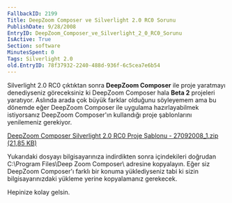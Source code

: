 ```yaml
---
FallbackID: 2199
Title: DeepZoom Composer ve Silverlight 2.0 RC0 Sorunu
PublishDate: 9/28/2008
EntryID: DeepZoom_Composer_ve_Silverlight_2_0_RC0_Sorunu
IsActive: True
Section: software
MinutesSpent: 0
Tags: Silverlight 2.0
old.EntryID: 78f37932-2240-488d-936f-6c5cea7e6b54
---
```

Silverlight 2.0 RC0 çıktıktan sonra **DeepZoom Composer** ile proje
yaratmayı denediyseniz göreceksiniz ki DeepZoom Composer hala **Beta 2**
projeleri yaratıyor. Aslında arada çok büyük farklar olduğunu söyleyemem
ama bu dönemde eğer DeepZoom Composer ile uygulama hazırlayabilmek
istiyorsanız DeepZoom Composer'ın kullandığı proje şablonlarını
yenilemeniz gerekiyor.

[DeepZoom Composer Silverlight 2.0 RC0 Proje Şablonu - 27092008\_1.zip
(21,85 KB)](http://cdn.daron.yondem.com/assets/2199/27092008_1.zip)

Yukarıdaki dosyayı bilgisayarınıza indirdikten sonra içindekileri
doğrudan C:\\Program Files\\Deep Zoom Composer\\ adresine kopyalayın.
Eğer siz DeepZoom Composer'ı farklı bir konuma yüklediyseniz tabi ki
sizin bilgisayarınızdaki yükleme yerine kopyalamanız gerekecek.

Hepinize kolay gelsin.


